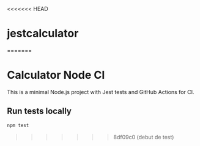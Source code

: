 <<<<<<< HEAD
# jestcalculator
=======
# Calculator Node CI

This is a minimal Node.js project with Jest tests and GitHub Actions for CI.

## Run tests locally

```bash
npm test
```
>>>>>>> 8df09c0 (debut de test)
